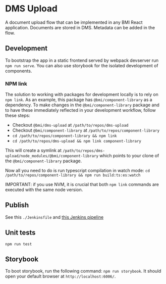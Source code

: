 # DMS Upload

A document upload flow that can be implemented in any BMI React application. Documents are stored in DMS. Metadata can be added in the flow.

## Development

To bootstrap the app in a static frontend served by webpack devserver run `npm run serve`.
You can also use storybook for the isolated development of components.

### NPM link

The solution to working with packages for development locally is to rely on `npm link`.
As an example, this package has `@bmi/component-library` as a dependency. To make changes in the `@bmi/component-library` package and to have these immediately reflected in your development workflow, follow these steps:

* Checkout `@bmi/dms-upload` at `/path/to/repos/dms-upload`
* Checkout `@bmi/component-library` at `/path/to/repos/component-library`
* `cd /path/to/repos/component-library && npm link`
* `cd /path/to/repos/dms-upload && npm link component-library`

This will create a symlink at `/path/to/repos/dms-upload/node_modules/@bmi/component-library` which points to your 
clone of the `@bmi/component-library` package.

Now all you need to do is run typescript compilation in watch mode:
`cd /path/to/repos/component-library && npm run build:ts:es:watch`

IMPORTANT: if you use NVM, it is crucial that both `npm link` commands are executed with the same node version.

## Publish

See this `./Jenkinsfile` and [this Jenkins pipeline](https://ci.secure.amsterdam.nl/job/BMI/job/dms-upload/)

## Unit tests

`npm run test`

## Storybook

To boot storybook, run the following command: `npm run storybook`. It should open your default browser at 
`http://localhost:6006/`.  
